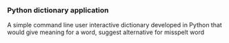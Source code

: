 ### Python dictionary application
A simple command line user interactive dictionary developed in Python
that would give meaning for a word, suggest alternative for misspelt word
